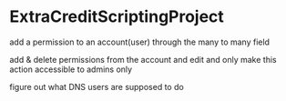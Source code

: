 # ExtraCreditScriptingProject
add a permission to an account(user) through the many to many field

add & delete permissions from the account and edit and only make this action accessible to admins only

figure out what DNS users are supposed to do
